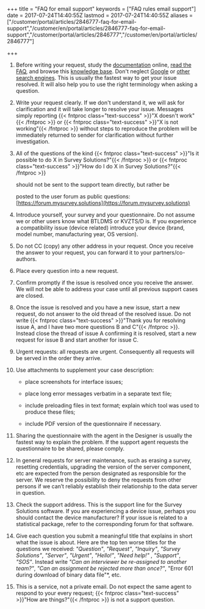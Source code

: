 ﻿+++
title = "FAQ for email support"
keywords = ["FAQ rules email support"]
date = 2017-07-24T14:40:55Z
lastmod = 2017-07-24T14:40:55Z
aliases = ["/customer/portal/articles/2846777-faq-for-email-support","/customer/en/portal/articles/2846777-faq-for-email-support","/customer/portal/articles/2846777","/customer/en/portal/articles/2846777"]

+++

1. Before writing your request, study the [documentation](http://web.worldbank.org/WBSITE/EXTERNAL/EXTDEC/EXTRESEARCH/EXTPROGRAMS/EXTCOMPTOOLS/0,,contentMDK:23568084~pagePK:64168176~piPK:64168140~theSitePK:8213597,00.html)
    online, [read the FAQ](/faq/), and browse this [knowledge base](http://support.mysurvey.solutions).
    Don't neglect [Google](http://www.google.com) or [other search
    engines](https://en.wikipedia.org/wiki/Web_search_engine). This is
    usually the fastest way to get your issue resolved. It will also
    help you to use the right terminology when asking a question.

2. Write your request clearly. If we don't understand it, we will ask for
    clarification and it will take longer to resolve your issue.
    Messages simply reporting {{< fntproc class="text-success" >}}"X doesn't work"{{< /fntproc >}}
    or {{< fntproc class="text-success" >}}"X is not working"{{< /fntproc >}} without steps to reproduce the problem will be immediately returned to sender for clarification without further investigation.

3. All of the questions of the kind {{< fntproc class="text-success" >}}"Is it possible to do X in Survey Solutions?"{{< /fntproc >}} or 
    {{< fntproc class="text-success" >}}"How do I do X in Survey Solutions?"{{< /fntproc >}}
    
    should not be sent to the support team directly, but rather be

    posted to the user forum as public questions: [https://forum.mysurvey.solutions](https://forum.mysurvey.solutions)

4. Introduce yourself, your survey and your questionnaire. Do not assume we or
    other users know what BTLDMS or KVZTS/D is. If you experience a
    compatibility issue (device related) introduce your device (brand,
    model number, manufacturing year, OS version).

5. Do not CC (copy) any other address in your request. Once you receive
    the answer to your request, you can forward it to your partners/co-authors.

6. Place every question into a new request.

7. Confirm promptly if the issue is resolved once you receive the answer. We
    will not be able to address your case until all previous support cases are closed.

8. Once the issue is resolved and you have a new issue, start a new request,
    do not answer to the old thread of the resolved issue. Do not write
    {{< fntproc class="text-success" >}}"Thank you for resolving issue A, and I have two more questions B and C"{{< /fntproc >}}.
    Instead close the thread of issue A confirming it is resolved, start
    a new request for issue B and start another for issue C.

9. Urgent requests: all requests are urgent. Consequently all requests will be
    served in the order they arrive.

10. Use attachments to supplement your case description:

    - place screenshots for interface issues;

    - place long error messages verbatim in a separate text file;

    - include preloading files in text format; explain which tool was used to produce these files;

    - include PDF version of the questionnaire if necessary.

11. Sharing the questionnaire with the agent in the Designer is usually the
    fastest way to explain the problem. If the support agent requests
    the questionnaire to be shared, please comply.

12. In general requests for server maintenance, such as erasing a survey,
    resetting credentials, upgrading the version of the server
    component, etc are expected from the person designated as
    responsible for the server. We reserve the possibility to deny the
    requests from other persons if we can’t reliably establish their
    relationship to the data server in question.

13. Check the support address. This is the support line for the Survey
    Solutions software. If you are experiencing a device issue, perhaps
    you should contact the device manufacturer? If your issue is related
    to a statistical package, refer to the corresponding forum for that
    software.

14. Give each question you submit a meaningful title that explains in short
    what the issue is about. Here are the top ten worse titles for the
    questions we received: *"Question"*, *"Request"*, *"Inquiry"*,
    *"Survey Solutions"*, *"Server"*, *"Urgent"*,
    *"Hello!"*, *"Need help!"* , *"Support"*, *"SOS"*. Instead write *"Can an interviewer be re-assigned to another team?"*, *"Can an
    assignment be rejected more than once?"*, "Error 601 during download
    of binary data file"*, etc.

15. This is a service, not a private email. Do not expect the same agent to
    respond to your every request; {{< fntproc class="text-success" >}}"How are things?"{{< /fntproc >}} is not a support question.

